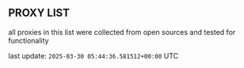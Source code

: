 ## PROXY LIST

all proxies in this list were collected from open sources and tested for functionality

last update: `2025-03-30 05:44:36.581512+00:00` UTC